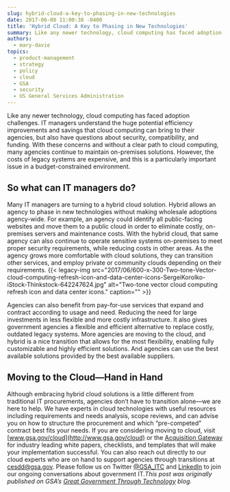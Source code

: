 ```yaml
---
slug: hybrid-cloud-a-key-to-phasing-in-new-technologies
date: 2017-06-08 11:00:38 -0400
title: 'Hybrid Cloud: A Key to Phasing in New Technologies'
summary: Like any newer technology, cloud computing has faced adoption challenges. IT managers understand the huge potential efficiency improvements and savings that cloud computing can bring to their agencies, but also have questions about security, compatibility, and funding. With these concerns and without a clear path to cloud computing, many agencies continue to maintain on-premises solutions.
authors:
  - mary-davie
topics:
  - product-management
  - strategy
  - policy
  - cloud
  - GSA
  - security
  - US General Services Administration
---
```


Like any newer technology, cloud computing has faced adoption challenges. IT managers understand the huge potential efficiency improvements and savings that cloud computing can bring to their agencies, but also have questions about security, compatibility, and funding. With these concerns and without a clear path to cloud computing, many agencies continue to maintain on-premises solutions. However, the costs of legacy systems are expensive, and this is a particularly important issue in a budget-constrained environment.

## So what can IT managers do?

Many IT managers are turning to a hybrid cloud solution. Hybrid allows an agency to phase in new technologies without making wholesale adoptions agency-wide. For example, an agency could identify all public-facing websites and move them to a public cloud in order to eliminate costly, on-premises servers and maintenance costs. With the hybrid cloud, that same agency can also continue to operate sensitive systems on-premises to meet proper security requirements, while reducing costs in other areas. As the agency grows more comfortable with cloud solutions, they can transition other services, and employ private or community clouds depending on their requirements. {{< legacy-img src="2017/06/600-x-300-Two-tone-Vector-cloud-computing-refresh-icon-and-data-center-icons-SergeiKorolko-iStock-Thinkstock-642247624.jpg" alt="Two-tone vector cloud computing refresh icon and data center icons." caption="" >}}

Agencies can also benefit from pay-for-use services that expand and contract according to usage and need. Reducing the need for large investments in less flexible and more costly infrastructure. It also gives government agencies a flexible and efficient alternative to replace costly, outdated legacy systems. More agencies are moving to the cloud, and hybrid is a nice transition that allows for the most flexibility, enabling fully customizable and highly efficient solutions. And agencies can use the best available solutions provided by the best available suppliers.

## Moving to the Cloud—Hand in Hand

Although embracing hybrid cloud solutions is a little different from traditional IT procurements, agencies don’t have to transition alone—we are here to help. We have experts in cloud technologies with useful resources including requirements and needs analysis, scope reviews, and can advise you on how to structure the procurement and which “pre-competed” contract best fits your needs. If you are considering moving to cloud, visit [www.gsa.gov/cloud](http://www.gsa.gov/cloud) or the [Acquisition Gateway](https://hallways.cap.gsa.gov/app/#/gateway/information-technology) for industry leading white papers, checklists, and templates that will make your implementation successful. You can also reach out directly to our cloud experts who are on hand to support agencies through transitions at <cesdd@gsa.gov>. Please follow us on Twitter [@GSA_ITC](https://twitter.com/gsa_itc) and [LinkedIn](https://www.linkedin.com/company/office-of-information-technology-category-itc-) to join our ongoing conversations about government IT._This post was originally published on GSA&#8217;s [Great Government Through Technology](https://gsablogs.gsa.gov/technology/2017/06/01/hybrid-cloud-a-key-to-phasing-in-new-technologies/) blog._
